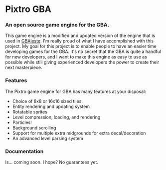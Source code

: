 # Pixtro GBA
### An open source game engine for the GBA.
This game engine is a modified and updated version of the engine that is used in [GBAleste](https://github.com/IsaGoodFriend/Celeste-For-GBA).  I'm really proud of what I have accomplished with this project.  My goal for this project is to enable people to have an easier time developing games for the GBA.  It's no secret that the GBA is quite a handful for new developers, and I want to make this engine as easy to use as possible while still giving experienced developers the power to create their next masterpiece.


### Features
The Pixtro game engine for GBA has many features at your disposal:
- Choice of 8x8 or 16x16 sized tiles.
- Entity rendering and updating system
- Rotatable sprites
- Level compression, loading, and rendering
- Particles!
- Background scrolling
- Support for multiple extra midgrounds for extra decal/decoration
- An advanced level parsing system

### Documentation

Is... coming soon.  I hope?  No guarantees yet.
